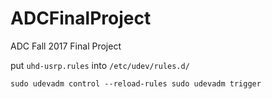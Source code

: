# ADCFinalProject
ADC Fall 2017 Final Project

put `uhd-usrp.rules` into `/etc/udev/rules.d/`

`sudo udevadm control --reload-rules
sudo udevadm trigger`
